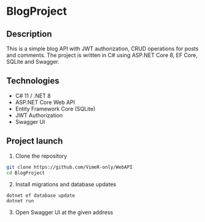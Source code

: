 # BlogProject

## Description
This is a simple blog API with JWT authorization, CRUD operations for posts and comments.
The project is written in C# using ASP.NET Core 8, EF Core, SQLite and Swagger.

## Technologies
- C# 11 / .NET 8
- ASP.NET Core Web API
- Entity Framework Core (SQLite)
- JWT Authorization
- Swagger UI

## Project launch
1. Clone the repository
```bash
git clone https://github.com/VimeR-only/WebAPI
cd BlogProject
```
2. Install migrations and database updates
```
dotnet ef database update
dotnet run
```
3. Open Swagger UI at the given address
